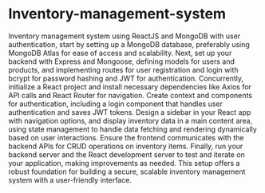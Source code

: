 # Inventory-management-system

Inventory management system using ReactJS and MongoDB with user authentication, start by setting up a MongoDB database, preferably using MongoDB Atlas for ease of access and scalability. Next, set up your backend with Express and Mongoose, defining models for users and products, and implementing routes for user registration and login with bcrypt for password hashing and JWT for authentication. Concurrently, initialize a React project and install necessary dependencies like Axios for API calls and React Router for navigation. Create context and components for authentication, including a login component that handles user authentication and saves JWT tokens. Design a sidebar in your React app with navigation options, and display inventory data in a main content area, using state management to handle data fetching and rendering dynamically based on user interactions. Ensure the frontend communicates with the backend APIs for CRUD operations on inventory items. Finally, run your backend server and the React development server to test and iterate on your application, making improvements as needed. This setup offers a robust foundation for building a secure, scalable inventory management system with a user-friendly interface.

